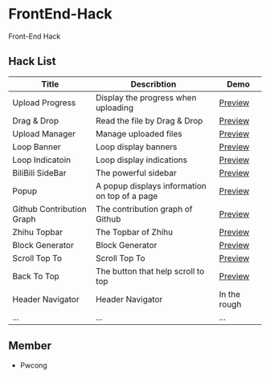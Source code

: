 # FrontEnd-Hack
Front-End Hack

## Hack List
|Title                      |Describtion                                   |Demo                                                                            |
|---------------------------|----------------------------------------------|--------------------------------------------------------------------------------|
|Upload Progress            |Display the progress when uploading           |[Preview](https://pwcong.github.io/FrontEnd-Hack/src/upload-progress)           |
|Drag & Drop                |Read the file by Drag & Drop                  |[Preview](https://pwcong.github.io/FrontEnd-Hack/src/drag-and-drop)             |
|Upload Manager             |Manage uploaded files                         |[Preview](https://pwcong.github.io/FrontEnd-Hack/src/upload-manager)            |
|Loop Banner                |Loop display banners                          |[Preview](https://pwcong.github.io/FrontEnd-Hack/src/loop-banner)               |
|Loop Indicatoin            |Loop display indications                      |[Preview](https://pwcong.github.io/FrontEnd-Hack/src/loop-indication)           |
|BiliBili SideBar           |The powerful sidebar                          |[Preview](https://pwcong.github.io/FrontEnd-Hack/src/bilibili-sidebar)          |
|Popup                      |A popup displays information on top of a page |[Preview](https://pwcong.github.io/FrontEnd-Hack/src/popup)                     |
|Github Contribution Graph  |The contribution graph of Github              |[Preview](https://pwcong.github.io/FrontEnd-Hack/src/github-contribution-graph) |
|Zhihu Topbar               |The Topbar of Zhihu                           |[Preview](https://pwcong.github.io/FrontEnd-Hack/src/zhihu-topbar)              |
|Block Generator            |Block Generator                               |[Preview](https://pwcong.github.io/FrontEnd-Hack/src/block-generator)           |
|Scroll Top To              |Scroll Top To                                 |[Preview](https://pwcong.github.io/FrontEnd-Hack/src/scroll-top-to)             |
|Back To Top                |The button that help scroll to top            |[Preview](https://pwcong.github.io/FrontEnd-Hack/src/back-to-top)               |
|Header Navigator           |Header Navigator                              |In the rough                                                                    |
|...                        |...                                           |...                                                                             |


## Member
* Pwcong